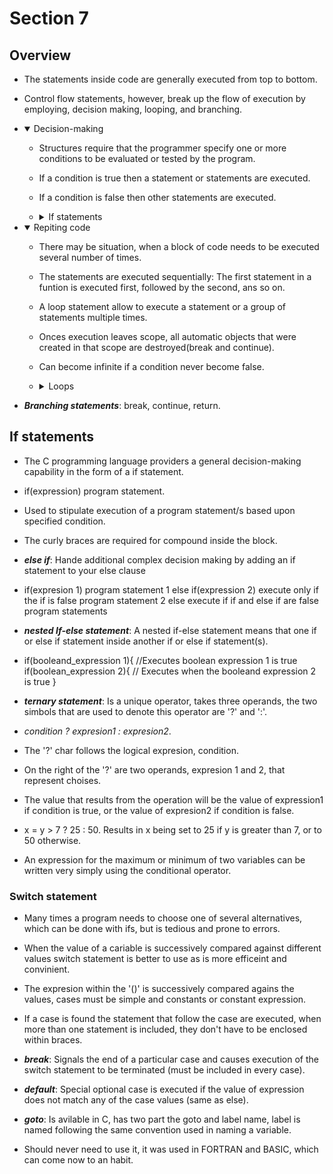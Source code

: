 # Section 7

## Overview

- The statements inside code are generally executed from top to bottom.

- Control flow statements, however, break up the flow of execution by employing,
  decision making, looping, and branching.

- <details open>
  <summary>Decision-making</summary> 
  
    - Structures require that the programmer specify one or more conditions to 
    be evaluated or tested by the program.

    - If a condition is true then a statement or statements are executed.

    - If a condition is false then other statements are executed. 

    - <details>
      <summary>If statements</summary>
      
        | Statement | Description |
        | --- | --- |
        | if | Consist of a booleand expression followed by one or more statements |
        | --- | --- |
        | if...else | An if can be followed by an optional else, which executes when 
        the boolean expresion is false |
        | --- | --- |
        | nested if | if or else if can be inside another if or else if statements(s) |
        </details>

- <details open>
  <summary>Repiting code</summary>
    
    - There may be situation, when a block of code needs to be executed several 
    number of times.

    - The statements are executed sequentially: The first statement in a funtion 
    is executed first, followed by the second, ans so on.

    - A loop statement allow to execute a statement or a group of statements 
    multiple times.

    - Onces execution leaves scope, all automatic objects that were created in that
    scope are destroyed(break and continue).

    - Can become infinite if a condition never become false.

    - <details>
      <summary>Loops</summary>

        | Loop type | Description |
        | --- | --- |
        | while loop | Repeats a statement(s) while condition is true. It test before executing |
        | --- | --- |
        | for loop | Executes a sequence of statements multiple times and abbreviates the code that 
        manages the loop varaible |
        | --- | --- |
        | do...while loop | Same as while loop, except it test the condition at the end of the 
        loop body |
        | --- | --- |
        | nested loops | Can use one or more loop inside any other while, for or do...while loop |  
        </details>

- ***Branching statements***: break, continue, return.

## If statements

- The C programming language providers a general decision-making capability in
  the form of a if statement.

- if(expression)
  program statement.

- Used to stipulate execution of a program statement/s based upon specified 
  condition.

- The curly braces are required for compound inside the block.

- ***else if***: Hande additional complex decision making by adding an if 
  statement to your else clause

- if(expresion 1)
    program statement 1
  else if(expression 2) execute only if the if is false
    program statement 2
  else execute if if and else if are false
    program statements

- ***nested If-else statement***: A nested if-else statement means that one if
  or else if statement inside another if or else if statement(s).

- if(booleand_expression 1){
    //Executes boolean expression 1 is true
    if(boolean_expression 2){
      // Executes when the booleand expression 2 is true
    }

- ***ternary statement***: Is a unique operator, takes three operands, the two 
  simbols that are used to denote this operator are '?' and ':'.

- *condition ? expresion1 : expresion2*.  

- The '?' char follows the logical expresion, condition.

- On the right of the '?' are two operands, expresion 1 and 2, that represent 
  choises.

- The value that results from the operation will be the value of expression1 if
  condition is true, or the value of expresion2 if condition is false.

- x = y > 7 ? 25 : 50. Results in x being set to 25 if y is greater than 7, or 
  to 50 otherwise.

- An expression for the maximum or minimum of two variables can be written very
  simply using the conditional operator.

### Switch statement

- Many times a program needs to choose one of several alternatives, which can 
  be done with ifs, but is tedious and prone to errors.

- When the value of a cariable is successively compared against different values
  switch statement is better to use as is more efficeint and convinient.

- The expresion within the '()' is successively compared agains the values, cases
  must be simple and constants or constant expression.

- If a case is found the statement that follow the case are executed, when more 
  than one statement is included, they don't have to be enclosed within braces.

- ***break***: Signals the end of a particular case and causes execution of the 
  switch statement to be terminated (must be included in every case).

- ***default***: Special optional case is executed if the value of expression does
  not match any of the case values (same as else).

- ***goto***: Is avilable in C, has two part the goto and label name, label is 
  named following the same convention used in naming a variable.

- Should never need to use it, it was used in FORTRAN and BASIC, which can come now
  to an habit.